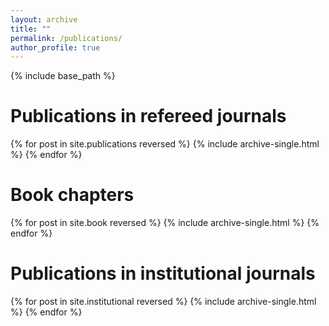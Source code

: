 ```yaml
---
layout: archive
title: ""
permalink: /publications/
author_profile: true
---
```


{% include base_path %}

Publications in refereed journals
======

{% for post in site.publications reversed %}
  {% include archive-single.html %}
{% endfor %}

Book chapters
======

{% for post in site.book reversed %}
  {% include archive-single.html %}
{% endfor %}

Publications in institutional journals
======

{% for post in site.institutional reversed %}
  {% include archive-single.html %}
{% endfor %}
